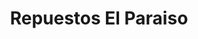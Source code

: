 ---
title: "Repuestos El Paraiso"
url: /caracas/repuestos-el-paraiso/
shop: piezas de automóviles
---